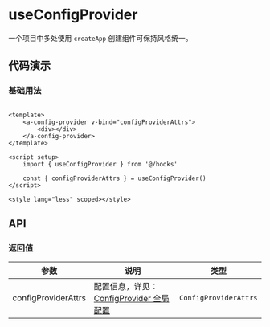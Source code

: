 # useConfigProvider

一个项目中多处使用 `createApp` 创建组件可保持风格统一。

## 代码演示

### 基础用法

```vue

<template>
    <a-config-provider v-bind="configProviderAttrs">
        <div></div>
    </a-config-provider>
</template>

<script setup>
    import { useConfigProvider } from '@/hooks'

    const { configProviderAttrs } = useConfigProvider()
</script>

<style lang="less" scoped></style>
```

## API

### 返回值

| 参数                  | 说明                                                                                     | 类型                    |
|---------------------|----------------------------------------------------------------------------------------|-----------------------|
| configProviderAttrs | 配置信息，详见：[ConfigProvider 全局配置](https://www.antdv.com/components/config-provider-cn#api) | `ConfigProviderAttrs` |


